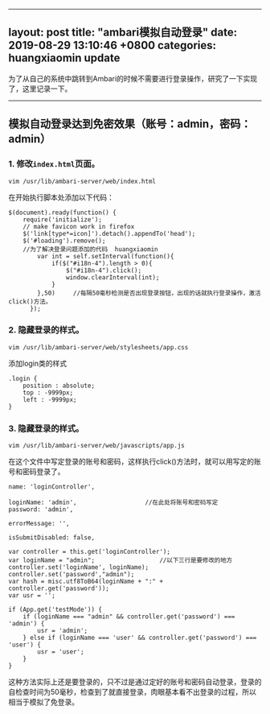 
---
layout: post
title:  "ambari模拟自动登录"
date:   2019-08-29 13:10:46 +0800
categories: huangxiaomin update
---


为了从自己的系统中跳转到Ambari的时候不需要进行登录操作，研究了一下实现了，这里记录一下。

------

## 模拟自动登录达到免密效果（账号：admin，密码：admin）

### 1. 修改`index.html`页面。
```
vim /usr/lib/ambari-server/web/index.html
```
在开始执行脚本处添加以下代码：
```
$(document).ready(function() {
    require('initialize');
    // make favicon work in firefox
    $('link[type*=icon]').detach().appendTo('head');
    $('#loading').remove();
    //为了解决登录问题添加的代码  huangxiaomin
        var int = self.setInterval(function(){
            if($("#i18n-4").length > 0){
                $("#i18n-4").click();
                window.clearInterval(int);
            }
        },50)     //每隔50毫秒检测是否出现登录按钮，出现的话就执行登录操作，激活click()方法。
      });
```


### 2. 隐藏登录的样式。
```
vim /usr/lib/ambari-server/web/stylesheets/app.css
```
添加login类的样式
```
.login {
    position : absolute;
    top : -9999px;
    left : -9999px;
}
```

### 3. 隐藏登录的样式。
```
vim /usr/lib/ambari-server/web/javascripts/app.js
```
在这个文件中写定登录的账号和密码，这样执行click()方法时，就可以用写定的账号和密码登录了。
```
name: 'loginController',

loginName: 'admin',                   //在此处将账号和密码写定
password: 'admin',

errorMessage: '',

isSubmitDisabled: false,

```
```
var controller = this.get('loginController');
var loginName = "admin";                  //以下三行是要修改的地方
controller.set('loginName', loginName);
controller.set('password',"admin");
var hash = misc.utf8ToB64(loginName + ":" + controller.get('password'));
var usr = '';

if (App.get('testMode')) {
    if (loginName === "admin" && controller.get('password') === 'admin') {
        usr = 'admin';
    } else if (loginName === 'user' && controller.get('password') === 'user') {
        usr = 'user';
    }
}
```

这种方法实际上还是要登录的，只不过是通过定好的账号和密码自动登录，登录的自检查时间为50毫秒，检查到了就直接登录，肉眼基本看不出登录的过程，所以相当于模拟了免登录。
